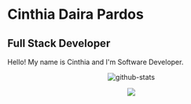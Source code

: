# Cinthia Daira Pardos
## Full Stack Developer


Hello! My name is Cinthia and I'm Software Developer.
<p align="center">
<img alt="github-stats" src="https://github-readme-stats.vercel.app/api?username=Cin-1&count_private=true&show_icons=true&theme=radical&include_all_commits=true" />
</p>
<p align="center">
<img align="center" src="https://github-readme-streak-stats.herokuapp.com/?user=Cin-1&theme=radical&include_all_commits=true&show_icons=true" />
</p>
